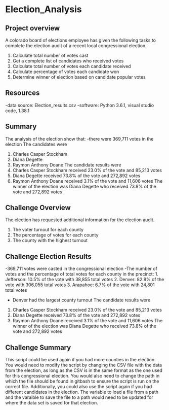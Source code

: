 # Election_Analysis
## Project overview
A colorado board of elections employee has given the following tasks to complete the election audit of a recent local congressional election.

1. Calculate total number of votes cast
2. Get a complete list of candidates who received votes 
3. Calculate total number of votes each candidate received
4. Calculate percentage of votes each candidate won
5. Determine winner of election based on candidate popular votes

## Resources
-data source: Election_results.csv
-software: Python 3.6.1, visual studio code, 1.38.1

## Summary
The analysis of the election show that:
-there were 369,711 votes in the election
The candidates were
  1. Charles Casper Stockham
  2. Diana Degette
  3. Raymon Anthony Doane
 The candidate results were
  1. Charles Casper Stockham received 23.0% of the vote and 85,213 votes
  2. Diana Degette received 73.8% of the vote and 272,892 votes
  3. Raymon Anthony Doane received 3.1% of the vote and 11,606 votes
 The winner of the election was
  Diana Degette who received 73.8% of the vote and 272,892 votes
  
## Challenge Overview
The election has requested additional information for the election audit. 
  1. The voter turnout for each county
  2. The percentage of votes for each county
  3. The county with the highest turnout
 
 ## Challenge Election Results
  -369,711 votes were casted in the congressional election
  -The number of votes and the percentage of total votes for each county in the precinct:
    1. Jefferson: 10.5% of the vote with 38,855 total votes
    2. Denver: 82.8% of the vote with 306,055 total votes
    3. Arapahoe: 6.7% of the vote with 24,801 total votes
   - Denver had the largest county turnout
 The candidate results were
  1. Charles Casper Stockham received 23.0% of the vote and 85,213 votes
  2. Diana Degette received 73.8% of the vote and 272,892 votes
  3. Raymon Anthony Doane received 3.1% of the vote and 11,606 votes
 The winner of the election was
  Diana Degette who received 73.8% of the vote and 272,892 votes

## Challenge Summary
This script could be used again if you had more counties in the election. You would need to modify the script by changing the CSV file with the data from the election, as long as the CSV is in the same format as the one used for this congressional election. You would also need to change the path in which the file should be found in gitbash to ensure the script is run on the correct file. Additionally, you could also use the script again if you had different candidates in the election. The variable to load a file from a path and the varaible to save the file to a path would need to be updated for where the data set is saved for that election.

